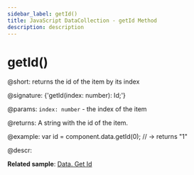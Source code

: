 ```yaml
---
sidebar_label: getId()
title: JavaScript DataCollection - getId Method 
description: description
---
```


# getId()

@short: returns the id of the item by its index

@signature: {'getId(index: number): Id;'}

@params:
`index: number` - the index of the item

@returns:
A string with the id of the item.

@example:
var id = component.data.getId(0); // -> returns "1"

@descr:

**Related sample**: [Data. Get Id](https://snippet.dhtmlx.com/8e02xliz)

